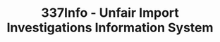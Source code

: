 ---
layout: default
bigquery: https://console.cloud.google.com/bigquery?p=patents-public-data&d=usitc_investigations&page=dataset&project=sheets-management-319211
citation: US International Trade Commission 337Info Unfair Import Investigations Information
  System
contributors: US International Trade Comission
cost: None
description: US International Trade Commission 337Info Unfair Import Investigations
  Information System contains data on investigations done under Section 337. Section
  337 declares the infringement of certain statutory intellectual property rights
  and other forms of unfair competition in import trade to be unlawful practices.
  Most Section 337 investigations involve allegations of patent or registered trademark
  infringement.
documentation: FAQ and tutorial available on the site
last_edit: 04/09/2022, 12:10:05
location: https://pubapps2.usitc.gov/337external/
maintained_by: US International Trade Comission
schema_fields:
- finalIdOnViolationIssue
- publication_number
- ouiiAttorney
- internalRemand
- trademarkNumbers
- dateCreated
- investigationTermDate
- targetDate
- docketNo
- htsNumbers
- teoIdIssueDate
- actualStartDateEvidHear
- cafcAppeals
- patentNumbers
- id
- lastUpdated
- markmanHearing
- title
- issueDateOtherNonFinal
- actualEndDateEvidHear
- complainant
- scheduledStartDateEvidHear
- respondent
- gcAttorney
- teoReliefGranted
- dateComplaintFiled
- patentNumber
- investigationNo
- invUnfairAct
- copyrightNumbers
- scheduledEndDateEvidHear
- ouiiParticipation
- currentStatus
- endDateMarkmanHearing
- finalDetViolation
- teoIdDueDate
- teoProceedingInvolved
- aljAssigned
- dateOfPublicationFrNotice
- currentActiveALJ
- startDateMarkmanHearing
- finalDetNoViolation
- investigationType
- finalIdOnViolationDue
shortname: unfair_import_investigations
tags:
- import
- legal
- trade
timeframe: 2008-2021 (prior to 2008 downloadable as a JSON file)
title: 337Info - Unfair Import Investigations Information System
uuid: 2721f5ec-e599-4890-9265-9706719fc71e
---